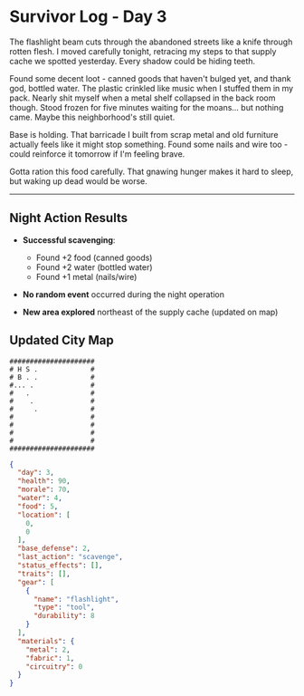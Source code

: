 # Survivor Log - Day 3

The flashlight beam cuts through the abandoned streets like a knife through rotten flesh. I moved carefully tonight, retracing my steps to that supply cache we spotted yesterday. Every shadow could be hiding teeth.

Found some decent loot - canned goods that haven't bulged yet, and thank god, bottled water. The plastic crinkled like music when I stuffed them in my pack. Nearly shit myself when a metal shelf collapsed in the back room though. Stood frozen for five minutes waiting for the moans... but nothing came. Maybe this neighborhood's still quiet.

Base is holding. That barricade I built from scrap metal and old furniture actually feels like it might stop something. Found some nails and wire too - could reinforce it tomorrow if I'm feeling brave. 

Gotta ration this food carefully. That gnawing hunger makes it hard to sleep, but waking up dead would be worse.

---

## Night Action Results
- **Successful scavenging**:
  - Found +2 food (canned goods)
  - Found +2 water (bottled water)
  - Found +1 metal (nails/wire)

- **No random event** occurred during the night operation

- **New area explored** northeast of the supply cache (updated on map)

## Updated City Map
```
#####################
# H S .             #
# B . .             #
#... .              #
#   .               #
#    .              #
#     .             #
#                   #
#                   #
#                   #
#                   #
#####################
```

```json
{
  "day": 3,
  "health": 90,
  "morale": 70,
  "water": 4,
  "food": 5,
  "location": [
    0,
    0
  ],
  "base_defense": 2,
  "last_action": "scavenge",
  "status_effects": [],
  "traits": [],
  "gear": [
    {
      "name": "flashlight",
      "type": "tool",
      "durability": 8
    }
  ],
  "materials": {
    "metal": 2,
    "fabric": 1,
    "circuitry": 0
  }
}
```